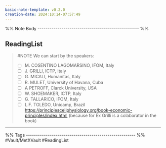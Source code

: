 ```yaml
---
basic-note-template: v0.2.0
creation-date: 2024:10:14-07:57:49
---
```


%% Note Body --------------------------------------------------- %%

## ReadingList

> #NOTE
> We can start by the speakers:
> - [ ] M. COSENTINO LAGOMARSINO, IFOM, Italy  
> - [ ] J. GRILLI, ICTP, Italy  
> - [ ] G. MICALI, Humanitas, Italy  
> - [ ] R. MULET, University of Havana, Cuba  
> - [ ] A PETROFF, Clarck University, USA  
> - [ ] W. SHOEMAKER, ICTP, Italy  
> - [ ] G. TALLARICO, IFOM, Italy  
> - [ ] L.F. TOLEDO, Unicamp, Brazil
> https://principlescellphysiology.org/book-economic-principles/index.html (because for Ex Grilli is a colaborator in the book)



___

%% Tags ------------------------------------------------------- %%
#Vault/MetXVault 
#ReadingList
